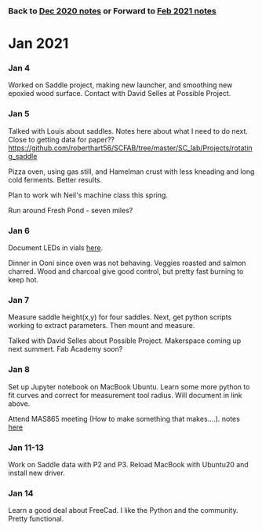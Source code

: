 
### Back to [Dec 2020 notes](../Dec2020)   or  Forward to [Feb 2021 notes](../Feb2021)

# Jan 2021


 ### Jan 4

Worked on Saddle project, making new launcher, and smoothing new epoxied wood surface.
Contact with David Selles at Possible Project.

 ### Jan 5
 
Talked with Louis about saddles. Notes here about what I need to do next.  Close to getting data for paper??
https://github.com/roberthart56/SCFAB/tree/master/SC_lab/Projects/rotating_saddle  

Pizza oven, using gas still, and Hamelman crust with less kneading and long cold ferments.  Better results. 

Plan to work wih Neil's machine class this spring.

Run around Fresh Pond -  seven miles?

 ### Jan 6
 
 Document LEDs in vials [here](https://github.com/roberthart56/projects/tree/master/Vial_lights).
 
 Dinner in Ooni since oven was not behaving.  Veggies roasted and salmon charred.  Wood and charcoal give good control, but pretty fast burning to keep hot.
 
 ### Jan 7
 
 Measure saddle height(x,y) for four saddles.   Next, get python scripts working to extract parameters.  Then mount and measure.
 
 Talked with David Selles about Possible Project.  Makerspace coming up next summert.  Fab Academy soon?

 ### Jan 8
 
 Set up Jupyter notebook on MacBook Ubuntu.  Learn some more python to fit curves and correct for measurement tool radius.  Will document in link above.
 
 Attend MAS865 meeting (How to make something that makes....).  notes [here](https://github.com/roberthart56/projects/blob/master/Machines2021/README.md)
 
 ### Jan 11-13
 
 Work on Saddle data with P2 and P3.  Reload MacBook with Ubuntu20 and install new driver.
 
 ### Jan 14
 
Learn a good deal about FreeCad.  I like the Python and the community.  Pretty functional.  
